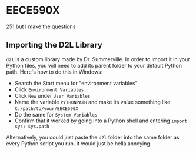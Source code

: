 # EECE590X
251 but I make the questions

## Importing the D2L Library
`d2l` is a custom library made by Dr. Summerville. In order to import it in your Python files, you will need to add its parent folder to your default Python path. Here's how to do this in Windows:
- Search the Start menu for "environment variables"
- Click `Environment Variables`
- Click `New` under `User Variables`
- Name the variable `PYTHONPATH` and make its value something like `C:/path/to/your/EECE590X`
- Do the same for `System Variables`
- Confirm that it worked by going into a Python shell and entering `import sys; sys.path`

Alternatively, you could just paste the `d2l` folder into the same folder as every Python script you run. It would just be hella annoying.
